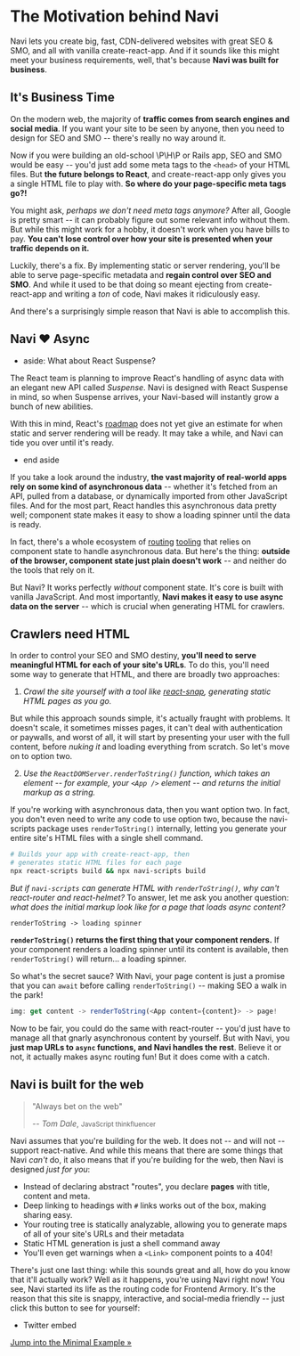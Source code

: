 The Motivation behind Navi
==========================

Navi lets you create big, fast, CDN-delivered websites with great SEO & SMO, and all with vanilla create-react-app. And if it sounds like this might meet your business requirements, well, that's because **Navi was built for business**.


It's Business Time
------------------

On the modern web, the majority of **traffic comes from search engines and social media**. If you want your site to be seen by anyone, then you need to design for SEO and SMO -- there's really no way around it.

Now if you were building an old-school \P\H\P or Rails app, SEO and SMO would be easy -- you'd just add some meta tags to the `<head>` of your HTML files. But **the future belongs to React**, and create-react-app only gives you a single HTML file to play with. **So where do your page-specific meta tags go?!**

You might ask, *perhaps we don't need meta tags anymore?* After all, Google is pretty smart -- it can probably figure out some relevant info without them. But while this might work for a hobby, it doesn't work when you have bills to pay. **You can't lose control over how your site is presented when your traffic depends on it.**

Luckily, there's a fix. By implementing static or server rendering, you'll be able to serve page-specific metadata and **regain control over SEO and SMO**. And while it used to be that doing so meant ejecting from create-react-app and writing a *ton* of code, Navi makes it ridiculously easy.

And there's a surprisingly simple reason that Navi is able to accomplish this.


Navi ❤️ Async
-------------

- aside: What about React Suspense?

The React team is planning to improve React's handling of async data with an elegant new API called *Suspense*. Navi is designed with React Suspense in mind, so when Suspense arrives, your Navi-based will instantly grow a bunch of new abilities.

With this in mind, React's [roadmap](https://reactjs.org/blog/2018/11/27/react-16-roadmap.html) does not yet give an estimate for when static and server rendering will be ready. It may take a while, and Navi can tide you over until it's ready.
 
- end aside


If you take a look around the industry, **the vast majority of real-world apps rely on some kind of asynchronous data** -- whether it's fetched from an API, pulled from a database, or dynamically imported from other JavaScript files. And for the most part, React handles this asynchronous data pretty well; component state makes it easy to show a loading spinner until the data is ready.

In fact, there's a whole ecosystem of [routing](https://github.com/ReactTraining/react-router) [tooling](https://npmjs.com/package/react-helmet) that relies on component state to handle asynchronous data. But here's the thing: **outside of the browser, component state just plain doesn't work** -- and neither do the tools that rely on it.

But Navi? It works perfectly *without* component state. It's core is built with vanilla JavaScript. And most importantly, **Navi makes it easy to use async data on the server** -- which is crucial when generating HTML for crawlers.


Crawlers need HTML
------------------

In order to control your SEO and SMO destiny, **you'll need to serve meaningful HTML for each of your site's URLs**. To do this, you'll need some way to generate that HTML, and there are broadly two approaches:

1. *Crawl the site yourself with a tool like [react-snap](https://github.com/stereobooster/react-snap), generating static HTML pages as you go.*

  But while this approach sounds simple, it's actually fraught with problems. It doesn't scale, it sometimes misses pages, it can't deal with authentication or paywalls, and worst of all, it will start by presenting your user with the full content, before *nuking it* and loading everything from scratch. So let's move on to option two.

2. *Use the `ReactDOMServer.renderToString()` function, which takes an element -- for example, your `<App />` element -- and returns the initial markup as a string.*

If you're working with asynchronous data, then you want option two. In fact, you don't even need to write any code to use option two, because the navi-scripts package uses `renderToString()` internally, letting you generate your entire site's HTML files with a single shell command.

```bash
# Builds your app with create-react-app, then
# generates static HTML files for each page
npx react-scripts build && npx navi-scripts build
```

*But if `navi-scripts` can generate HTML with `renderToString()`, why can't react-router and react-helmet?* To answer, let me ask you another question: *what does the initial markup look like for a page that loads async content?*

```image
renderToString -> loading spinner
```

**`renderToString()` returns the first thing that your component renders.** If your component renders a loading spinner until its content is available, then `renderToString()` will return... a loading spinner.

So what's the secret sauce? With Navi, your page content is just a promise that you can `await` before calling `renderToString()` -- making SEO a walk in the park!

```js
img: get content -> renderToString(<App content={content}> -> page!
```

Now to be fair, you could do the same with react-router -- you'd just have to manage all that gnarly asynchronous content by yourself. But with Navi, you **just map URLs to `async` functions, and Navi handles the rest**. Believe it or not, it actually makes async routing fun! But it does come with a catch.


Navi is built for the web
-------------------------

> "Always bet on the web"
> 
> -- <cite>Tom Dale</cite>, <small>JavaScript thinkfluencer</small>

Navi assumes that you're building for the web. It does not -- and will not -- support react-native. And while this means that there are some things that Navi *can't* do, it also means that if you're building for the web, then Navi is designed *just for you*:

- Instead of declaring abstract "routes", you declare **pages** with title, content and meta.
- Deep linking to headings with `#` links works out of the box, making sharing easy.
- Your routing tree is statically analyzable, allowing you to generate maps of all of your site's URLs and their metadata
- Static HTML generation is just a shell command away
- You'll even get warnings when a `<Link>` component points to a 404!

There's just one last thing: while this sounds great and all, how do you know that it'll actually work? Well as it happens, you're using Navi right now! You see, Navi started its life as the routing code for Frontend Armory. It's the reason that this site is snappy, interactive, and social-media friendly -- just click this button to see for yourself:

- Twitter embed

[Jump into the Minimal Example &raquo;](/guides/minimal-example)



